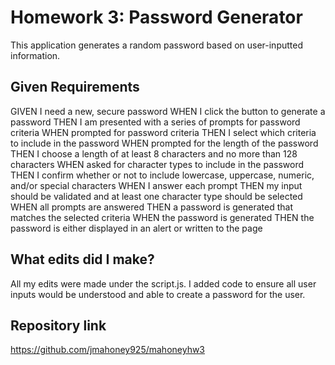 # Homework 3: Password Generator

This application generates a random password based on user-inputted information.

## Given Requirements

GIVEN I need a new, secure password
WHEN I click the button to generate a password
THEN I am presented with a series of prompts for password criteria
WHEN prompted for password criteria
THEN I select which criteria to include in the password
WHEN prompted for the length of the password
THEN I choose a length of at least 8 characters and no more than 128 characters
WHEN asked for character types to include in the password
THEN I confirm whether or not to include lowercase, uppercase, numeric, and/or special characters
WHEN I answer each prompt
THEN my input should be validated and at least one character type should be selected
WHEN all prompts are answered
THEN a password is generated that matches the selected criteria
WHEN the password is generated
THEN the password is either displayed in an alert or written to the page

## What edits did I make?

All my edits were made under the script.js. I added code to ensure all user inputs would be understood and able to create a password for the user. 

## Repository link 
https://github.com/jmahoney925/mahoneyhw3
